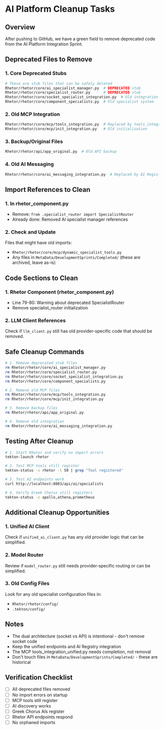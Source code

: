 # AI Platform Cleanup Tasks

## Overview
After pushing to GitHub, we have a green field to remove deprecated code from the AI Platform Integration Sprint.

## Deprecated Files to Remove

### 1. Core Deprecated Stubs
```bash
# These are stub files that can be safely deleted
Rhetor/rhetor/core/ai_specialist_manager.py  # DEPRECATED stub
Rhetor/rhetor/core/specialist_router.py      # DEPRECATED stub
Rhetor/rhetor/core/socket_specialist_integration.py  # Old integration
Rhetor/rhetor/core/component_specialists.py  # Old specialist system
```

### 2. Old MCP Integration
```bash
Rhetor/rhetor/core/mcp/tools_integration.py  # Replaced by tools_integration_unified.py
Rhetor/rhetor/core/mcp/init_integration.py   # Old initialization
```

### 3. Backup/Original Files
```bash
Rhetor/rhetor/api/app_original.py  # Old API backup
```

### 4. Old AI Messaging
```bash
Rhetor/rhetor/core/ai_messaging_integration.py  # Replaced by AI Registry
```

## Import References to Clean

### 1. In rhetor_component.py
- Remove: `from .specialist_router import SpecialistRouter`
- Already done: Removed AI specialist manager references

### 2. Check and Update
Files that might have old imports:
- `Rhetor/rhetor/core/mcp/dynamic_specialist_tools.py`
- Any files in `MetaData/DevelopmentSprints/Completed/` (these are archived, leave as-is)

## Code Sections to Clean

### 1. Rhetor Component (rhetor_component.py)
- Line 79-80: Warning about deprecated SpecialistRouter
- Remove specialist_router initialization

### 2. LLM Client References
Check if `llm_client.py` still has old provider-specific code that should be removed.

## Safe Cleanup Commands

```bash
# 1. Remove deprecated stub files
rm Rhetor/rhetor/core/ai_specialist_manager.py
rm Rhetor/rhetor/core/specialist_router.py
rm Rhetor/rhetor/core/socket_specialist_integration.py
rm Rhetor/rhetor/core/component_specialists.py

# 2. Remove old MCP files
rm Rhetor/rhetor/core/mcp/tools_integration.py
rm Rhetor/rhetor/core/mcp/init_integration.py

# 3. Remove backup files
rm Rhetor/rhetor/api/app_original.py

# 4. Remove old integration
rm Rhetor/rhetor/core/ai_messaging_integration.py
```

## Testing After Cleanup

```bash
# 1. Start Rhetor and verify no import errors
tekton-launch rhetor

# 2. Test MCP tools still register
tekton-status -c rhetor -l 50 | grep "Tool registered"

# 3. Test AI endpoints work
curl http://localhost:8003/api/ai/specialists

# 4. Verify Greek Chorus still registers
tekton-status -c apollo,athena,prometheus
```

## Additional Cleanup Opportunities

### 1. Unified AI Client
Check if `unified_ai_client.py` has any old provider logic that can be simplified.

### 2. Model Router
Review if `model_router.py` still needs provider-specific routing or can be simplified.

### 3. Old Config Files
Look for any old specialist configuration files in:
- `Rhetor/rhetor/config/`
- `.tekton/config/`

## Notes
- The dual architecture (socket vs API) is intentional - don't remove socket code
- Keep the unified endpoints and AI Registry integration
- The MCP tools_integration_unified.py needs completion, not removal
- Don't touch files in `MetaData/DevelopmentSprints/Completed/` - these are historical

## Verification Checklist
- [ ] All deprecated files removed
- [ ] No import errors on startup
- [ ] MCP tools still register
- [ ] AI discovery works
- [ ] Greek Chorus AIs register
- [ ] Rhetor API endpoints respond
- [ ] No orphaned imports